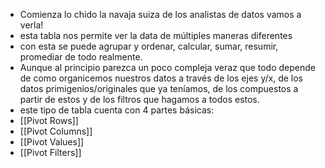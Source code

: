 - Comienza lo chido la navaja suiza de los analistas de datos vamos a verla!
- esta tabla nos permite ver la data de múltiples maneras diferentes
- con esta se puede agrupar y ordenar, calcular, sumar, resumir, promediar de todo realmente.
- Aunque al principio parezca un poco compleja veraz que todo depende de como organicemos nuestros datos a través de los ejes y/x, de los datos primigenios/originales que ya teníamos, de los compuestos a partir de estos y de los filtros que hagamos a todos estos.
- este tipo de tabla cuenta con 4 partes básicas:
- [[Pivot Rows]]
- [[Pivot Columns]]
- [[Pivot Values]]
- [[Pivot Filters]]